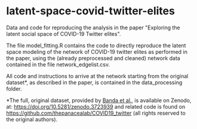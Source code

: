 # latent-space-covid-twitter-elites
Data and code for reproducing the analysis in the paper "Exploring the latent social space of COVID-19 Twitter elites".

The file model_fitting.R contains the code to directly reproduce the latent space modeling of the network of COVID-19 twitter elites as performed in the paper, using the (already preprocessed and cleaned) network data contained in the file network_edgelist.csv.

All code and instructions to arrive at the network starting from the original dataset*, as described in the paper, is contained in the data_processing folder.

*The full, original dataset, provided by [Banda et al.](https://www.mdpi.com/2673-3986/2/3/24), is available on Zenodo, at: https://doi.org/10.5281/zenodo.3723939
and related code is found on https://github.com/thepanacealab/COVID19_twitter (all rights reserved to the original authors).
